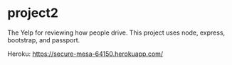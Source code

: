 # project2

The Yelp for reviewing how people drive.  This project uses node, express, bootstrap, and passport.

Heroku: https://secure-mesa-64150.herokuapp.com/
